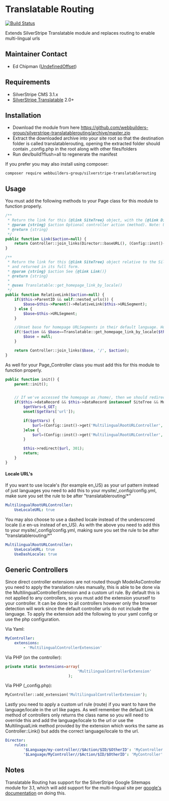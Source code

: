 Translatable Routing
=================
[![Build Status](https://travis-ci.org/webbuilders-group/silverstripe-translatablerouting.png)](https://travis-ci.org/webbuilders-group/silverstripe-translatablerouting)

Extends SilverStripe Translatable module and replaces routing to enable multi-lingual urls

## Maintainer Contact
* Ed Chipman ([UndefinedOffset](https://github.com/UndefinedOffset))

## Requirements
* SilverStripe CMS 3.1.x
* [SilverStripe Translatable](https://github.com/silverstripe/silverstripe-translatable/) 2.0+


## Installation
* Download the module from here https://github.com/webbuilders-group/silverstripe-translatablerouting/archive/master.zip
* Extract the downloaded archive into your site root so that the destination folder is called translatablerouting, opening the extracted folder should contain _config.php in the root along with other files/folders
* Run dev/build?flush=all to regenerate the manifest

If you prefer you may also install using composer:
```
composer require webbuilders-group/silverstripe-translatablerouting
```


## Usage
You must add the following methods to your Page class for this module to function properly.
```php
/**
 * Return the link for this {@link SiteTree} object, with the {@link Director::baseURL()} included.
 * @param {string} $action Optional controller action (method). Note: URI encoding of this parameter is applied automatically through template casting, don't encode the passed parameter. Please use {@link Controller::join_links()} instead to append GET parameters.
 * @return {string}
 */
public function Link($action=null) {
    return Controller::join_links(Director::baseURL(), (Config::inst()->get('MultilingualRootURLController', 'UseLocaleURL') ? (Config::inst()->get('MultilingualRootURLController', 'UseDashLocale') ? str_replace('_', '-', strtolower($this->Locale)):$this->Locale):i18n::get_lang_from_locale($this->Locale)), $this->RelativeLink($action));
}

/**
 * Return the link for this {@link SiteTree} object relative to the SilverStripe root. By default, it this page is the current home page, and there is no action specified then this will return a link to the root of the site. However, if you set the $action parameter to TRUE then the link will not be rewritten
 * and returned in its full form.
 * @param {string} $action See {@link Link()}
 * @return {string}
 *
 * @uses Translatable::get_homepage_link_by_locale()
 */
public function RelativeLink($action=null) {
    if($this->ParentID && self::nested_urls()) {
        $base=$this->Parent()->RelativeLink($this->URLSegment);
    } else {
        $base=$this->URLSegment;
    }

    //Unset base for homepage URLSegments in their default language. Homepages with action parameters or in different languages need to retain their URLSegment. We can only do this if the homepage is on the root level.
    if(!$action && $base==Translatable::get_homepage_link_by_locale($this->Locale) && !$this->ParentID) {
        $base = null;
    }

    return Controller::join_links($base, '/', $action);
}
```

As well for your Page_Controller class you must add this for this module to function properly.
```php
public function init() {
    parent::init();


    // If we've accessed the homepage as /home/, then we should redirect to /.
    if($this->dataRecord && $this->dataRecord instanceof SiteTree && MultilingualRootURLController::should_be_on_root($this->dataRecord) && (!isset($this->urlParams['Action']) || !$this->urlParams['Action']) && !$_POST && !$_FILES && !$this->redirectedTo()) {
        $getVars=$_GET;
        unset($getVars['url']);

        if($getVars) {
            $url=(Config::inst()->get('MultilingualRootURLController', 'UseLocaleURL') ? (Config::inst()->get('MultilingualRootURLController', 'UseDashLocale') ? str_replace('_', '-', strtolower($this->Locale)):$this->Locale):i18n::get_lang_from_locale($this->Locale)).'/?'.http_build_query($getVars);
        }else {
            $url=(Config::inst()->get('MultilingualRootURLController', 'UseLocaleURL') ? (Config::inst()->get('MultilingualRootURLController', 'UseDashLocale') ? str_replace('_', '-', strtolower($this->Locale)):$this->Locale):i18n::get_lang_from_locale($this->Locale)).'/';
        }

        $this->redirect($url, 301);
        return;
    }
}
```

#### Locale URL's
If you want to use locale's (for example en_US) as your url pattern instead of just languages you need to add this to your mysite/_config/config.yml, make sure you set the rule to be after "translatablerouting/*"
```yml
MultilingualRootURLController:
    UseLocaleURL: true
```

You may also choose to use a dashed locale instead of the underscored locale (i.e en-us instead of en_US). As with the above you need to add this to your mysite/_config/config.yml, making sure you set the rule to be after "translatablerouting/*"
```yml
MultilingualRootURLController:
    UseLocaleURL: true
    UseDashLocale: true
```

## Generic Controllers
Since direct controller extensions are not routed though ModelAsController you need to apply the translation rules manually, this is able to be done via the MultilingualControllerExtension and a custom url rule. By default this is not applied to any controllers, so you must add the extension yourself to your controller. It can be done to all controllers however only the browser detection will work since the default controller urls do not include the language. To apply the extension add the following to your yaml config or use the php configuration.

Via Yaml:
```yml
MyController:
    extensions:
        - 'MultilingualControllerExtension'
```

Via PHP (on the controller):
```php
private static $extensions=array(
                                'MultilingualControllerExtension'
                            );
```

Via PHP (_config.php):
```php
MyController::add_extension('MultilingualControllerExtension');
```

Lastly you need to apply a custom url rule (route) if you want to have the language/locale in the url like pages. As well remember the default Link method of controllers only returns the class name so you will need to override this and add the language/locale to the url or use the MultilingualLink method provided by the extension which works the same as Controller::Link() but adds the correct language/locale to the url.

```yml
Director:
    rules:
        '$Language/my-controller//$Action/$ID/$OtherID': 'MyController' #Option 1
        '$Language/MyController//$Action/$ID/$OtherID': 'MyController' #Option 2
```

## Notes
Translatable Routing has support for the SilverStripe Google Sitemaps module for 3.1, which will add support for the multi-lingual site per [google's documentation](https://support.google.com/webmasters/answer/2620865?hl=en) on doing this.
